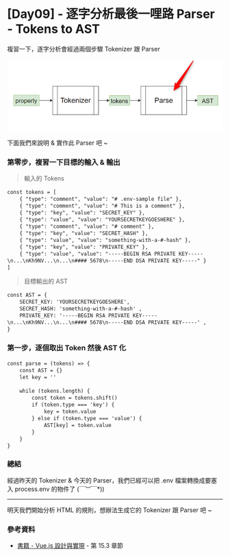 # [Day09] - 逐字分析最後一哩路 Parser - Tokens to AST 

複習一下，逐字分析會經過兩個步驟 Tokenizer 跟 Parser

![tokens-parser](https://raw.githubusercontent.com/andrew781026/ithome_ironman_2022/main/day-09/tokens-parser.png)

下面我們來說明 & 實作此 Parser 吧 ~

### 第零步，複習一下目標的輸入 & 輸出

> 輸入的 Tokens

```JS
const tokens = [
    { "type": "comment", "value": "# .env-sample file" },
    { "type": "comment", "value": "# This is a comment" },
    { "type": "key", "value": "SECRET_KEY" },
    { "type": "value", "value": "YOURSECRETKEYGOESHERE" },
    { "type": "comment", "value": "# comment" },
    { "type": "key", "value": "SECRET_HASH" },
    { "type": "value", "value": "something-with-a-#-hash" },
    { "type": "key", "value": "PRIVATE_KEY" },
    { "type": "value", "value": "-----BEGIN RSA PRIVATE KEY-----\n...\nKh9NV...\n...\n#### 5678\n-----END DSA PRIVATE KEY-----" }
]
``` 

> 目標輸出的 AST

```JS
const AST = {
    SECRET_KEY: 'YOURSECRETKEYGOESHERE',
    SECRET_HASH: 'something-with-a-#-hash' ,
    PRIVATE_KEY: '-----BEGIN RSA PRIVATE KEY-----\n...\nKh9NV...\n...\n#### 5678\n-----END DSA PRIVATE KEY-----' ,
}
``` 

### 第一步，逐個取出 Token 然後 AST 化

```JS
const parse = (tokens) => {
    const AST = {}
    let key = ''
    
    while (tokens.length) {
        const token = tokens.shift()
        if (token.type === 'key') {
            key = token.value
        } else if (token.type === 'value') {
            AST[key] = token.value
        }
    }
}
``` 

### 總結

經過昨天的 Tokenizer & 今天的 Parser，我們已經可以把 .env 檔案轉換成要塞入 process.env 的物件了 \(￣︶￣*\))

---

明天我們開始分析 HTML 的規則，想辦法生成它的 Tokenizer 跟 Parser 吧 ~

### 參考資料

- [書籍 - Vue.js 設計與實現](https://www.tenlong.com.tw/products/9787115583864) - 第 15.3 章節
